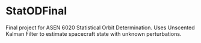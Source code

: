 # StatODFinal
Final project for ASEN 6020 Statistical Orbit Determination. Uses Unscented Kalman Filter to estimate spacecraft state with unknown perturbations.
